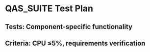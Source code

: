 # QAS_SUITE Test Plan
## Tests: Component-specific functionality
## Criteria: CPU ≤5%, requirements verification
